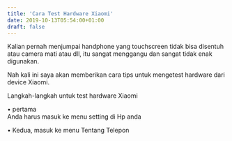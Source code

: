 ```yaml
---
title: 'Cara Test Hardware Xiaomi'
date: 2019-10-13T05:54:00+01:00
draft: false
---
```


  
  
Kalian pernah menjumpai handphone yang touchscreen tidak bisa disentuh atau camera mati atau dll, itu sangat menggangu dan sangat tidak enak digunakan.  
  
Nah kali ini saya akan memberikan cara tips untuk mengetest hardware dari device Xiaomi.  
  
  
Langkah-langkah untuk test hardware Xiaomi  
  
• pertama   
Anda harus masuk ke menu setting di Hp anda   
  
  
  
  
  
  
  
• Kedua, masuk ke menu Tentang Telepon